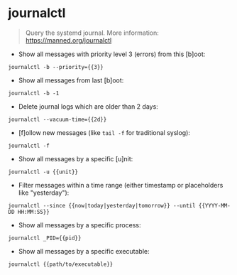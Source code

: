 # journalctl

> Query the systemd journal.
> More information: <https://manned.org/journalctl>

- Show all messages with priority level 3 (errors) from this [b]oot:

`journalctl -b --priority={{3}}`

- Show all messages from last [b]oot:

`journalctl -b -1`

- Delete journal logs which are older than 2 days:

`journalctl --vacuum-time={{2d}}`

- [f]ollow new messages (like `tail -f` for traditional syslog):

`journalctl -f`

- Show all messages by a specific [u]nit:

`journalctl -u {{unit}}`

- Filter messages within a time range (either timestamp or placeholders like "yesterday"):

`journalctl --since {{now|today|yesterday|tomorrow}} --until {{YYYY-MM-DD HH:MM:SS}}`

- Show all messages by a specific process:

`journalctl _PID={{pid}}`

- Show all messages by a specific executable:

`journalctl {{path/to/executable}}`
